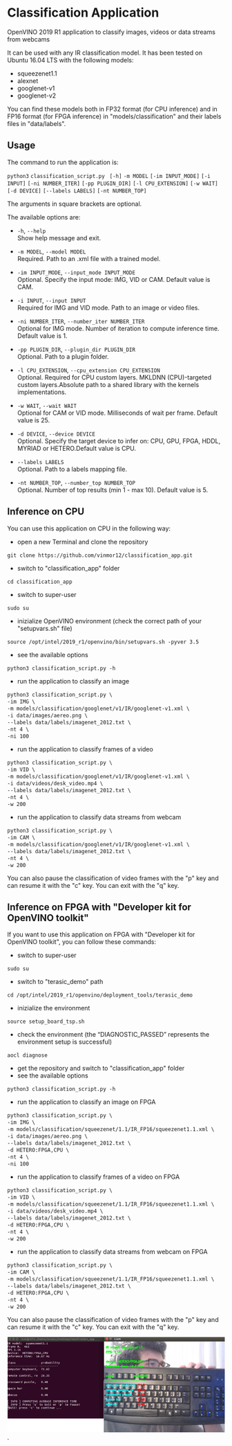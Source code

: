 # Classification Application

OpenVINO 2019 R1 application to classify images, videos or data streams from webcams

It can be used with any IR classification model.
It has been tested on Ubuntu 16.04 LTS with the following models:
  - squeezenet1.1
  - alexnet
  - googlenet-v1
  - googlenet-v2

You can find these models both in FP32 format (for CPU inference) and in FP16 format (for FPGA inference) in "models/classification" and their labels files in "data/labels".

Usage
-
The command to run the application is:   
   
`python3` `classification_script.py ` `[-h]` `-m MODEL` `[-im INPUT_MODE]` `[-i INPUT]` `[-ni NUMBER_ITER]` `[-pp PLUGIN_DIR]` `[-l CPU_EXTENSION]` `[-w WAIT]` `[-d DEVICE]` `[--labels LABELS]` `[-nt NUMBER_TOP] ` 
  
The arguments in square brackets are optional.  

The available options are:  
  
+ `-h`, `--help `  
  Show help message and exit.  
    
+  `-m MODEL`, `--model MODEL`  
  Required. Path to an .xml file with a trained model.  
    
+  `-im INPUT_MODE`, `--input_mode INPUT_MODE`  
  Optional. Specify the input mode: IMG, VID or CAM. Default value is CAM.  
  
+  `-i INPUT`, `--input INPUT`  
  Required for IMG and VID mode. Path to an image or video files.  
                          
+  `-ni NUMBER_ITER`, `--number_iter NUMBER_ITER`  
  Optional for IMG mode. Number of iteration to compute inference time. Default value is 1.  
                          
+  `-pp PLUGIN_DIR`, `--plugin_dir PLUGIN_DIR`  
  Optional. Path to a plugin folder.  
                          
+  `-l CPU_EXTENSION`, `--cpu_extension CPU_EXTENSION`  
   Optional. Required for CPU custom layers. MKLDNN (CPU)-targeted custom layers.Absolute path to
   a shared library with the kernels implementations.  
                          
+  `-w WAIT`, `--wait WAIT`    
  Optional for CAM or VID mode. Milliseconds of wait per frame. Default value is 25.  
    
+  `-d DEVICE`, `--device DEVICE`  
   Optional. Specify the target device to infer on: CPU, GPU, FPGA, HDDL, MYRIAD or
   HETERO.Default value is CPU.  
                          
+  `--labels LABELS`         
  Optional. Path to a labels mapping file.  
    
+  `-nt NUMBER_TOP`, `--number_top NUMBER_TOP`  
  Optional. Number of top results (min 1 - max 10). Default value is 5.  
                          

Inference on CPU
  -  
You can use this application on CPU in the following way:
  - open a new Terminal and clone the repository
  ```
  git clone https://github.com/vinmor12/classification_app.git
  ```
  - switch to "classification_app" folder
  ```
  cd classification_app
  ```
  - switch to super-user
  ```
  sudo su
  ```
  - inizialize OpenVINO environment (check the correct path of your "setupvars.sh" file)
  ```
  source /opt/intel/2019_r1/openvino/bin/setupvars.sh -pyver 3.5
  ```
  - see the available options
  ```
  python3 classification_script.py -h
  ```
  - run the application to classify an image
  ```
  python3 classification_script.py \
  -im IMG \
  -m models/classification/googlenet/v1/IR/googlenet-v1.xml \
  -i data/images/aereo.png \
  --labels data/labels/imagenet_2012.txt \
  -nt 4 \
  -ni 100
  ```
  - run the application to classify frames of a video
  ```
  python3 classification_script.py \
  -im VID \
  -m models/classification/googlenet/v1/IR/googlenet-v1.xml \
  -i data/videos/desk_video.mp4 \
  --labels data/labels/imagenet_2012.txt \
  -nt 4 \
  -w 200
  ```
  - run the application to classify data streams from webcam
  ```
  python3 classification_script.py \
  -im CAM \
  -m models/classification/googlenet/v1/IR/googlenet-v1.xml \
  --labels data/labels/imagenet_2012.txt \
  -nt 4 \
  -w 200
  ```

You can also pause the classification of video frames with the "p" key and can resume it with the "c" key.
You can exit with the "q" key.

Inference on FPGA with "Developer kit for OpenVINO toolkit"
  -  
If you want to use this application on FPGA with "Developer kit for OpenVINO toolkit", you can follow these commands:
  - switch to super-user
  ```
  sudo su
  ```
  - switch to "terasic_demo" path
  ```
  cd /opt/intel/2019_r1/openvino/deployment_tools/terasic_demo
  ```
  - inizialize the environment
  ```
  source setup_board_tsp.sh
  ```
  - check the environment (the “DIAGNOSTIC_PASSED” represents the environment setup is successful)
  ```
  aocl diagnose
  ```
  - get the repository and switch to "classification_app" folder
  - see the available options
  ```
  python3 classification_script.py -h
  ```
  - run the application to classify an image on FPGA
  ```
  python3 classification_script.py \
  -im IMG \
  -m models/classification/squeezenet/1.1/IR_FP16/squeezenet1.1.xml \
  -i data/images/aereo.png \
  --labels data/labels/imagenet_2012.txt \
  -d HETERO:FPGA,CPU \
  -nt 4 \
  -ni 100
  ```
  - run the application to classify frames of a video on FPGA
  ```
  python3 classification_script.py \
  -im VID \
  -m models/classification/squeezenet/1.1/IR_FP16/squeezenet1.1.xml \
  -i data/videos/desk_video.mp4 \
  --labels data/labels/imagenet_2012.txt \
  -d HETERO:FPGA,CPU \
  -nt 4 \
  -w 200
  ```
  - run the application to classify data streams from webcam on FPGA
  ```
  python3 classification_script.py \
  -im CAM \
  -m models/classification/squeezenet/1.1/IR_FP16/squeezenet1.1.xml \
  --labels data/labels/imagenet_2012.txt \
  -d HETERO:FPGA,CPU \
  -nt 4 \
  -w 200
  ```

You can also pause the classification of video frames with the "p" key and can resume it with the "c" key.
You can exit with the "q" key.

![Classification](https://raw.githubusercontent.com/vinmor12/classification_app/main/data/result/test_fpga.png).
